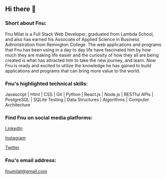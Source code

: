 ## Hi there 👋

### Short about Fnu:

Fnu Milat is a Full Stack Web Developer, graduated from Lambda School, and also has earned his Associate of Applied Science in Business Administration from Remington College. The web applications and programs that Fnu has been using in a day to day life have fascinated him by how much they are making life easier and the curiosity of how they all are being created is what has attracted him to take the new journey, and learn. Now Fnu is ready and excited to utilize the knowledge he has gained to build applications and programs that can bring more value to the world.

### Fnu's highlighted technical skills:

Javascript | Html | CSS | Git | Python | React.js | Node.js | RESTful APIs | PostgreSQL | SQLite Testing | Data Structures | Algorithms | Computer Architecture


### Find Fnu on social media platforms:

[LinkedIn](https://www.linkedin.com/in/fnu-milat-93ab89186/)

[Instagram](https://www.instagram.com/fnumilat_webdev/)

[Twitter](https://twitter.com/fnumilat_webdev)

### Fnu's email address:

fnumilat@gmail.com


<!--
**fnumilat/fnumilat** is a ✨ _special_ ✨ repository because its `README.md` (this file) appears on your GitHub profile.

Here are some ideas to get you started:

- 🔭 I’m currently working on ...
- 🌱 I’m currently learning ...
- 👯 I’m looking to collaborate on ...
- 🤔 I’m looking for help with ...
- 💬 Ask me about ...
- 📫 How to reach me: ...
- 😄 Pronouns: ...
- ⚡ Fun fact: ...
-->

